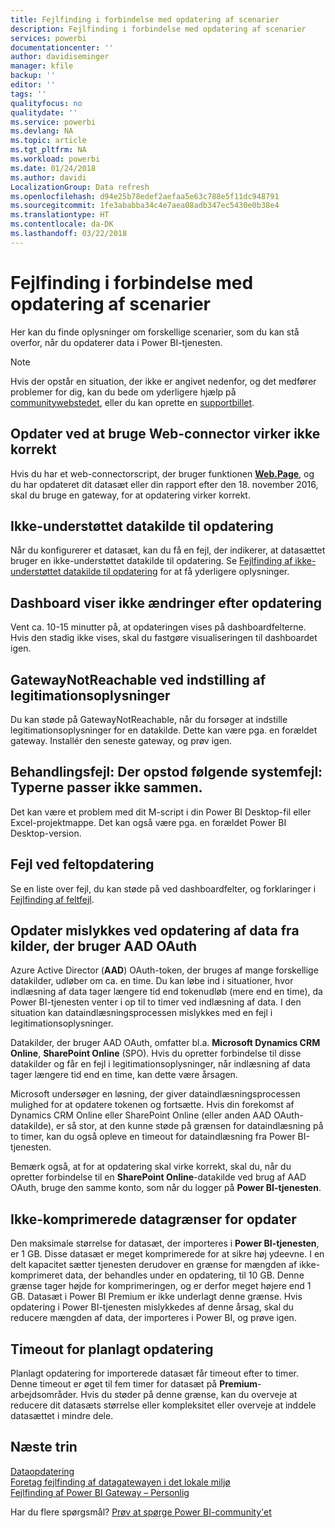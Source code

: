 ```yaml
---
title: Fejlfinding i forbindelse med opdatering af scenarier
description: Fejlfinding i forbindelse med opdatering af scenarier
services: powerbi
documentationcenter: ''
author: davidiseminger
manager: kfile
backup: ''
editor: ''
tags: ''
qualityfocus: no
qualitydate: ''
ms.service: powerbi
ms.devlang: NA
ms.topic: article
ms.tgt_pltfrm: NA
ms.workload: powerbi
ms.date: 01/24/2018
ms.author: davidi
LocalizationGroup: Data refresh
ms.openlocfilehash: d94e25b78edef2aefaa5e63c788e5f11dc948791
ms.sourcegitcommit: 1fe3ababba34c4e7aea08adb347ec5430e0b38e4
ms.translationtype: HT
ms.contentlocale: da-DK
ms.lasthandoff: 03/22/2018
---
```

# <a name="troubleshooting-refresh-scenarios"></a>Fejlfinding i forbindelse med opdatering af scenarier
Her kan du finde oplysninger om forskellige scenarier, som du kan stå overfor, når du opdaterer data i Power BI-tjenesten.

> [!NOTE]
> Hvis der opstår en situation, der ikke er angivet nedenfor, og det medfører problemer for dig, kan du bede om yderligere hjælp på [communitywebstedet](http://community.powerbi.com/), eller du kan oprette en [supportbillet](https://powerbi.microsoft.com/support/).
> 
> 

## <a name="refresh-using-web-connector-doesnt-work-properly"></a>Opdater ved at bruge Web-connector virker ikke korrekt
Hvis du har et web-connectorscript, der bruger funktionen [**Web.Page**](https://msdn.microsoft.com/library/mt260924.aspx), og du har opdateret dit datasæt eller din rapport efter den 18. november 2016, skal du bruge en gateway, for at opdatering virker korrekt.

## <a name="unsupported-data-source-for-refresh"></a>Ikke-understøttet datakilde til opdatering
Når du konfigurerer et datasæt, kan du få en fejl, der indikerer, at datasættet bruger en ikke-understøttet datakilde til opdatering. Se [Fejlfinding af ikke-understøttet datakilde til opdatering](service-admin-troubleshoot-unsupported-data-source-for-refresh.md) for at få yderligere oplysninger.

## <a name="dashboard-doesnt-reflect-changes-after-refresh"></a>Dashboard viser ikke ændringer efter opdatering
Vent ca. 10-15 minutter på, at opdateringen vises på dashboardfelterne.  Hvis den stadig ikke vises, skal du fastgøre visualiseringen til dashboardet igen.

## <a name="gatewaynotreachable-when-setting-credentials"></a>GatewayNotReachable ved indstilling af legitimationsoplysninger
Du kan støde på GatewayNotReachable, når du forsøger at indstille legitimationsoplysninger for en datakilde. Dette kan være pga. en forældet gateway.  Installér den seneste gateway, og prøv igen.

## <a name="processing-error-the-following-system-error-occurred-type-mismatch"></a>Behandlingsfejl: Der opstod følgende systemfejl: Typerne passer ikke sammen.
Det kan være et problem med dit M-script i din Power BI Desktop-fil eller Excel-projektmappe.  Det kan også være pga. en forældet Power BI Desktop-version.

## <a name="tile-refresh-errors"></a>Fejl ved feltopdatering
Se en liste over fejl, du kan støde på ved dashboardfelter, og forklaringer i [Fejlfinding af feltfejl](refresh-troubleshooting-tile-errors.md).

## <a name="refresh-fails-when-updating-data-from-sources-that-use-aad-oauth"></a>Opdater mislykkes ved opdatering af data fra kilder, der bruger AAD OAuth
Azure Active Director (**AAD**) OAuth-token, der bruges af mange forskellige datakilder, udløber om ca. en time. Du kan løbe ind i situationer, hvor indlæsning af data tager længere tid end tokenudløb (mere end en time), da Power BI-tjenesten venter i op til to timer ved indlæsning af data. I den situation kan dataindlæsningsprocessen mislykkes med en fejl i legitimationsoplysninger.

Datakilder, der bruger AAD OAuth, omfatter bl.a. **Microsoft Dynamics CRM Online**, **SharePoint Online** (SPO). Hvis du opretter forbindelse til disse datakilder og får en fejl i legitimationsoplysninger, når indlæsning af data tager længere tid end en time, kan dette være årsagen.

Microsoft undersøger en løsning, der giver dataindlæsningsprocessen mulighed for at opdatere tokenen og fortsætte. Hvis din forekomst af Dynamics CRM Online eller SharePoint Online (eller anden AAD OAuth-datakilde), er så stor, at den kunne støde på grænsen for dataindlæsning på to timer, kan du også opleve en timeout for dataindlæsning fra Power BI-tjenesten.

Bemærk også, at for at opdatering skal virke korrekt, skal du, når du opretter forbindelse til en **SharePoint Online**-datakilde ved brug af AAD OAuth, bruge den samme konto, som når du logger på **Power BI-tjenesten**.

## <a name="uncompressed-data-limits-for-refresh"></a>Ikke-komprimerede datagrænser for opdater
Den maksimale størrelse for datasæt, der importeres i **Power BI-tjenesten**, er 1 GB. Disse datasæt er meget komprimerede for at sikre høj ydeevne. I en delt kapacitet sætter tjenesten derudover en grænse for mængden af ikke-komprimeret data, der behandles under en opdatering, til 10 GB. Denne grænse tager højde for komprimeringen, og er derfor meget højere end 1 GB. Datasæt i Power BI Premium er ikke underlagt denne grænse. Hvis opdatering i Power BI-tjenesten mislykkedes af denne årsag, skal du reducere mængden af data, der importeres i Power BI, og prøve igen.

## <a name="scheduled-refresh-timeout"></a>Timeout for planlagt opdatering
Planlagt opdatering for importerede datasæt får timeout efter to timer. Denne timeout er øget til fem timer for datasæt på **Premium**-arbejdsområder. Hvis du støder på denne grænse, kan du overveje at reducere dit datasæts størrelse eller kompleksitet eller overveje at inddele datasættet i mindre dele.

## <a name="next-steps"></a>Næste trin
[Dataopdatering](refresh-data.md)  
[Foretag fejlfinding af datagatewayen i det lokale miljø](service-gateway-onprem-tshoot.md)  
[Fejlfinding af Power BI Gateway – Personlig](service-admin-troubleshooting-power-bi-personal-gateway.md)  

Har du flere spørgsmål? [Prøv at spørge Power BI-community'et](http://community.powerbi.com/)

